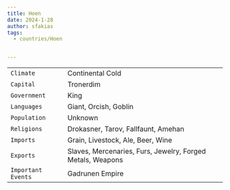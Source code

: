 ```yaml
---
title: Hoen
date: 2024-1-28
author: sfakias
tags:
  - countries/Hoen


---
```

| | |
| --- | --- |
| `Climate` | Continental Cold |
| `Capital` | Tronerdim |
| `Government` | King |
| `Languages` | Giant, Orcish, Goblin |
| `Population` | Unknown |
| `Religions` | Drokasner, Tarov, Fallfaunt, Amehan |
| `Imports` | Grain, Livestock, Ale, Beer, Wine |
| `Exports` | Slaves, Mercenaries, Furs, Jewelry, Forged Metals, Weapons |
| `Important Events` | Gadrunen Empire |
